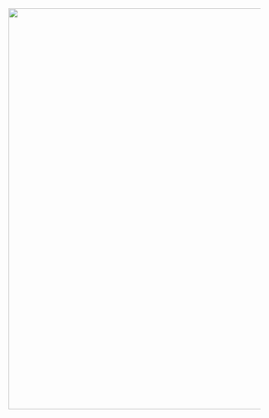 <div id="header" align="center">
  <img src="https://cdn.discordapp.com/attachments/698329423715369042/1041875476311986186/ewfwefwefw.png" width="800"/>
</div>
